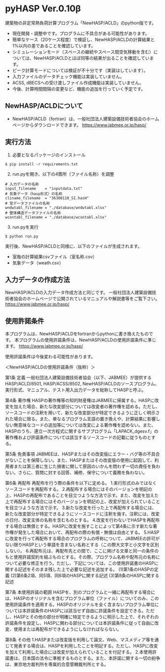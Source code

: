 # pyHASP Ver.0.10β

建築物の非定常熱負荷計算プログラム「NewHASP/ACLD」のpython版です。

- 現在開発・調整中です。プログラムに不具合がある可能性があります。
- 簡単なケース（20ケース程度）で検証し、NewHASP/ACLDの計算結果と1%以内の差であることを確認しています。
- シミュレーションモード（スペースの継続やスペース間空気移動を含む）については、NewHASP/ACLDとほぼ同等の結果が出ることを確認しています。
- ピーク計算モードについては検証が不十分です（実装はしています）。
- 入力ファイルのデータチェック機能は実装していません。
- ACSS, dBECSへの受け渡しファイル作成機能は実装していません。
- 今後、計算時間間隔の変更など、機能の追加を行っていく予定です。

## NewHASP/ACLDについて

- NewHASP/ACLD（fortran）は、一般社団法人建築設備技術者協会のホームページからダウンロードできます。
https://www.jabmee.or.jp/hasp/


## 実行方法

1. 必要となるパッケージのインストール
```
$ pip install -r requirements.txt
```

2. run.pyを開き、以下の4箇所（ファイル名称）を調整

```
# 入力データの名称
input_filename    = "inputdata.txt"
# 気象データ（hasp形式）の名称
cliname_filename  = "36300110_SI.hasH"
# 窓データファイルの名称
wndwtabl_filename = "./database/wndwtabl.xlsx"
# 壁体構造データファイルの名称
wcontabl_filename = "./database/wcontabl.xlsx"
```

3. run.pyを実行
```
$ python run.py
```

実行後、NewHASP/ACLDと同様に、以下のファイルが生成されます。
- 室毎の計算結果csvファイル（室名称.csv）
- 気象データ（weath.csv） 

## 入力データの作成方法

NewHASP/ACLDの入力データ作成方法と同じです。
一般社団法人建築設備技術者協会のホームページで公開されているマニュアルや解説書等をご覧下さい。
https://www.jabmee.or.jp/hasp/


## 使用許諾条件

本プログラムは、NewHASP/ACLDをfortranからpythonに書き換えたものです。
本プログラムの使用許諾条件は、NewHASP/ACLDの使用許諾条件に準じます。
https://www.jabmee.or.jp/hasp/

使用許諾条件は今後変わる可能性があります。

＜NewHASP/ACLDの使用許諾条件（抜粋）＞

第1条 定義
一般社団法人建築設備技術者協会（以下、JABMEE）が提供するHASP/ACLD/8501, HASP/ACSS/8502, NewHASP/ACLDのソースプログラム、実行形式、マニュアル、テスト用入出力データを総称してHASPと呼ぶ。

第4条 著作権
HASPの著作権等の知的財産権はJABMEEに帰属する。HASPに改変を加えた場合、新たな改変部分については改変者の著作権を認める。ただし、ソースコードの注釈を用いて、新たな改変部分が特定できるように正しく明示された場合に限る。また、単なるプログラム言語の置き換えや、計算結果に影響しない無意味なコードの追加等については改変による著作権を認めない。また、HASPのうち、連立一次方程式に関するサブプログラム「LAPACK_dgesv.f」の著作権および許諾条件については該当するソースコードの記載に従うものとする。

第5条 免責事項
JABMEEは、HASPまたはその改変版にエラー・バグ等の不具合がないことを保障しない。また、HASPまたはその改変版の使用に起因して、利用者または第三者に生じた損害に関して原因のいかんを問わず一切の責任を負わない。さらに、質問に対する回答、補修、保守について義務を負わない。

第6条 再配布
再配布を行う際の条件を以下に定める。
1.実行形式のみではなくソースコードを再配布する。
2.再配布する場合にはそのバージョンを明記の上、HASPの再配布であることを目立つような方法で示す。また、改変を加えた上で再配布する場合にはそのバージョンを明記の上、改変が加えられていることを目立つような方法で示す。
3.新たな改変を行った上で再配布する場合には、新たな改変部分が特定できるようにソースコードに注釈を施す。注釈には、改変の日付、改変主体の名称を含むものとする。
4.改変を行わないでHASPを再配布する場合は無償とする。HASPに改変を施すことによって第4条に示す新たな著作権が発生した場合において、再配布の際の有償・無償は自由とする。
5.HASPに改変を行って再配布する場合のプログラムの呼称について、JABMEEの許可がない限りHASPという単語を含まない名称とする（この際大文字と小文字を区別しない）。
6.再配布元は、再配布先との間で、ここに掲げる文章と同一の条件のもと使用許諾契約を結ぶものとする。その際、プログラム名称や配布元の名称について必要な修正を行う。ただし、下記については、この使用許諾書のHASPに関する記述をそのまま残した上で必要な記述を追加する。
(1)第1条のHASPの定義
(2)第6条2項、同5項、同6項のHASPに関する記述
(3)第8条のHASPに関する記述

第7条 本使用許諾の範囲
HASPを、別のプログラムと一緒に再配布する場合には、HASPのオリジナルを含むプログラム単位（ファイル）についてのみ、この使用許諾条件を適用する。HASPのオリジナルを全く含まないプログラム単位については本許諾条件のHASPには該当せず自由に許諾条件を設定できる。ただし、HASPとその他の部分が明確に特定できるように明示した上で、それぞれの許諾条件を設定し、HASPに関わる部分については本許諾条件に従って自由に改変、使用または再配布ができるようにしなければならない。

第8条 その他
1.HASPまたは改変版を利用して論文、Web、マスメディア等を通じて発表する場合は、HASPを利用したことを明記する。ただし、HASPに改変を加えて利用した場合には改変が加えられていることを付記する。
2.本使用許諾書は、日本国の法令に準拠するものとする。また、本許諾に関する一切の紛争は、東京地方裁判所を専属的合意管轄裁判所とする。


